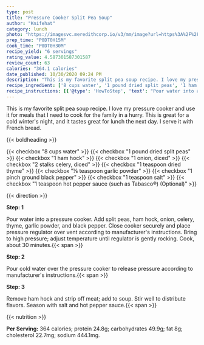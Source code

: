 ```yaml
---
type: post
title: "Pressure Cooker Split Pea Soup"
author: "Knifehat"
category: lunch
photo: "https://imagesvc.meredithcorp.io/v3/mm/image?url=https%3A%2F%2Fimages.media-allrecipes.com%2Fuserphotos%2F6438220.jpg"
prep_time: "P0DT0H15M"
cook_time: "P0DT0H30M"
recipe_yield: "6 servings"
rating_value: 4.587301587301587
review_count: 63
calories: "364.1 calories"
date_published: 10/30/2020 09:24 PM
description: "This is my favorite split pea soup recipe. I love my pressure cooker and use it for meals that I need to cook for the family in a hurry. This is great for a cold winter's night, and it tastes great for lunch the next day. I serve it with French bread."
recipe_ingredient: ['8 cups water', '1 pound dried split peas', '1 ham hock', '1 onion, diced', '2 stalks celery, diced', '1 teaspoon dried thyme', '⅛ teaspoon garlic powder', '1 pinch ground black pepper', '1 teaspoon salt', '1 teaspoon hot pepper sauce (such as Tabasco®)']
recipe_instructions: [{'@type': 'HowToStep', 'text': "Pour water into a pressure cooker. Add split peas, ham hock, onion, celery, thyme, garlic powder, and black pepper. Close cooker securely and place pressure regulator over vent according to manufacturer's instructions. Bring to high pressure; adjust temperature until regulator is gently rocking. Cook, about 30 minutes.\n"}, {'@type': 'HowToStep', 'text': "Pour cold water over the pressure cooker to release pressure according to manufacturer's instructions.\n"}, {'@type': 'HowToStep', 'text': 'Remove ham hock and strip off meat; add to soup. Stir well to distribute flavors. Season with salt and hot pepper sauce.\n'}]
---
```


This is my favorite split pea soup recipe. I love my pressure cooker and use it for meals that I need to cook for the family in a hurry. This is great for a cold winter's night, and it tastes great for lunch the next day. I serve it with French bread. 

{{< boldheading >}}

{{< checkbox "8 cups water" >}}
{{< checkbox "1 pound dried split peas" >}}
{{< checkbox "1  ham hock" >}}
{{< checkbox "1  onion, diced" >}}
{{< checkbox "2 stalks celery, diced" >}}
{{< checkbox "1 teaspoon dried thyme" >}}
{{< checkbox "⅛ teaspoon garlic powder" >}}
{{< checkbox "1 pinch ground black pepper" >}}
{{< checkbox "1 teaspoon salt" >}}
{{< checkbox "1 teaspoon hot pepper sauce (such as Tabasco®)  (Optional)" >}}


{{< direction >}}

**Step: 1**

Pour water into a pressure cooker. Add split peas, ham hock, onion, celery, thyme, garlic powder, and black pepper. Close cooker securely and place pressure regulator over vent according to manufacturer's instructions. Bring to high pressure; adjust temperature until regulator is gently rocking. Cook, about 30 minutes.{{< span >}}

**Step: 2**

Pour cold water over the pressure cooker to release pressure according to manufacturer's instructions.{{< span >}}

**Step: 3**

Remove ham hock and strip off meat; add to soup. Stir well to distribute flavors. Season with salt and hot pepper sauce.{{< span >}}

{{< nutrition >}}

**Per Serving:** 364 calories; protein 24.8g; carbohydrates 49.9g; fat 8g; cholesterol 22.7mg; sodium 444.1mg.